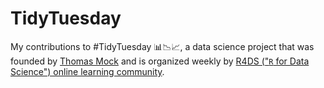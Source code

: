# TidyTuesday
 My contributions to #TidyTuesday 📊📉📈, a data science project that was founded by [Thomas Mock](https://thomasmock.netlify.com/) and is organized weekly by [R4DS ("`R` for Data Science") online learning community](https://twitter.com/r4dscommunity).
